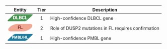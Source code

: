 |Entity|Tier|Description              |
|:----:|:----:|------------------------------|
|![DLBCL](images/icons/DLBCL_tier1.png) | 1 | High-confidence DLBCL gene|
|![FL](images/icons/FL_tier2.png) | 2 | Role of DUSP2 mutations in FL requires confirmation|
|![PMBL](images/icons/PMBL_tier1.png) | 1 | High-confidence PMBL gene|
